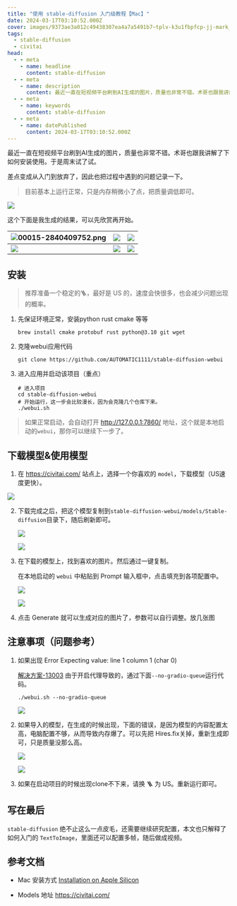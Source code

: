 ```yaml
---
title: "使用 stable-diffusion 入门级教程【Mac】"
date: 2024-03-17T03:10:52.000Z
cover: images/9373ae3a012c49438307ea4a7a5491b7~tplv-k3u1fbpfcp-jj-mark_0_0_0_0_q75.png
tags: 
  - stable-diffusion
  - civitai
head:
  - - meta
    - name: headline
      content: stable-diffusion
  - - meta
    - name: description
      content: 最近一直在短视频平台刷到AI生成的图片，质量也非常不错。术哥也跟我讲解了下如何安装使用。于是周末试了试。
  - - meta
    - name: keywords
      content: stable-diffusion
  - - meta
    - name: datePublished
      content: 2024-03-17T03:10:52.000Z
---
```


最近一直在短视频平台刷到AI生成的图片，质量也非常不错。术哥也跟我讲解了下如何安装使用。于是周末试了试。

差点变成从入门到放弃了，因此也把过程中遇到的问题记录一下。

> 目前基本上运行正常，只是内存稍微小了点，把质量调低即可。

![](../public/images/2024-03-17-18-07-09-image.png)

这个下面是我生成的结果，可以先欣赏再开始。

| ![00015-2840409752.png](../public/images/00015-2840409752.png) | ![](../public/images/00018-2840409755.png) | ![](../public/images/00021-2840409758.png) |
| ------------------------------------------------------------------------------------------------------------------------------ | ---------------------------------------------------------------------------------------------------------- | ---------------------------------------------------------------------------------------------------------- |
| ![](../public/images/00016-2840409753.png)                     | ![](../public/images/00020-2840409757.png) | ![](../public/images/00017-2840409754.png) |

## 安装

> 推荐准备一个稳定的🪜，最好是 US 的，速度会快很多，也会减少问题出现的概率。

1. 先保证环境正常，安装python rust cmake 等等
   
   ```shell
   brew install cmake protobuf rust python@3.10 git wget
   ```

2. 克隆webui应用代码
   
   ```shell
   git clone https://github.com/AUTOMATIC1111/stable-diffusion-webui
   ```

3. 进入应用并启动该项目（重点）
   
   ```shell
   # 进入项目
   cd stable-diffusion-webui
   # 开始运行，这一步会比较漫长，因为会克隆几个仓库下来。
   ./webui.sh 
   ```

> 如果正常启动，会自动打开 http://127.0.0.1:7860/ 地址，这个就是本地启动的`webui`，那你可以继续下一步了。

## 下载模型&使用模型

1. 在 https://civitai.com/ 站点上，选择一个你喜欢的 `model`，下载模型（US速度更快）。

![](../public/images/2024-03-17-18-29-51-image.png)

2. 下载完成之后，把这个模型复制到`stable-diffusion-webui/models/Stable-diffusion`目录下，随后刷新即可。
   
   ![](../public/images/2024-03-17-18-33-58-image.png)
   
   ![](../public/images/2024-03-17-18-33-45-image.png)

3. 在下载的模型上，找到喜欢的图片。然后通过一键复制。
   
   在本地启动的 `webui` 中粘贴到 Prompt 输入框中，点击填充到各项配置中。
   
   ![](../public/images/2024-03-17-18-36-57-image.png)
   
   ![](../public/images/2024-03-17-18-40-40-image.png)

4. 点击 Generate 就可以生成对应的图片了，参数可以自行调整。放几张图



## 注意事项（问题参考）

1. 如果出现 Error Expecting value: line 1 column 1 (char 0)
   
   [解决方案-13003](https://github.com/AUTOMATIC1111/stable-diffusion-webui/issues/13003) 由于开启代理导致的，通过下面`--no-gradio-queue`运行代码。
   
   ```shell
   ./webui.sh --no-gradio-queue
   ```
   
   ![](../public/images/2024-03-17-18-19-55-image.png)

2. 如果导入的模型，在生成的时候出现，下面的错误，是因为模型的内容配置太高，电脑配置不够，从而导致内存爆了。可以先把 Hires.fix关掉，重新生成即可，只是质量没那么高。
   
   ![](../public/images/2024-03-17-18-50-37-image.png)
   
   ![](../public/images/2024-03-17-18-49-55-image.png)

3. 如果在启动项目的时候出现clone不下来，请换 🪜 为 US。重新运行即可。

## 写在最后
`stable-diffusion` 绝不止这么一点皮毛，还需要继续研究配置，本文也只解释了如何入门的 `TextToImage`，里面还可以配置多帧，随后做成视频。

## 参考文档

- Mac 安装方式 [Installation on Apple Silicon](https://github.com/AUTOMATIC1111/stable-diffusion-webui/wiki/Installation-on-Apple-Silicon)

- Models 地址 https://civitai.com/
